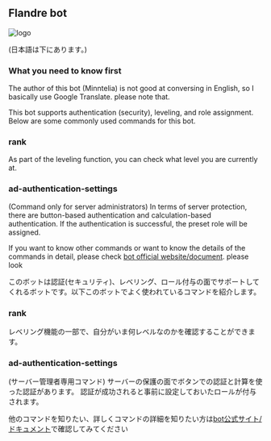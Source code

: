 ## Flandre bot
![logo](https://minntogames.github.io/frandre-bot.github.io/images/ico/logo.png)

(日本語は下にあります。)

### What you need to know first
The author of this bot (Minntelia) is not good at conversing in English, so I basically use Google Translate. please note that.

This bot supports authentication (security), leveling, and role assignment. Below are some commonly used commands for this bot.

### rank
As part of the leveling function, you can check what level you are currently at.

### ad-authentication-settings
(Command only for server administrators)
In terms of server protection, there are button-based authentication and calculation-based authentication.
If the authentication is successful, the preset role will be assigned.

If you want to know other commands or want to know the details of the commands in detail, please check [bot official website/document](https://minntogames.github.io/frandre-bot.github.io/document.html). please look

このボットは認証(セキュリティ)、レベリング、ロール付与の面でサポートしてくれるボットです。以下このボットでよく使われているコマンドを紹介します。

### rank
レベリング機能の一部で、自分がいま何レベルなのかを確認することができます。

### ad-authentication-settings
(サーバー管理者専用コマンド)
サーバーの保護の面でボタンでの認証と計算を使った認証があります。
認証が成功されると事前に設定しておいたロールが付与されます。

他のコマンドを知りたい、詳しくコマンドの詳細を知りたい方は[bot公式サイト/ドキュメント](https://minntogames.github.io/frandre-bot.github.io/document.html)で確認してみてください
